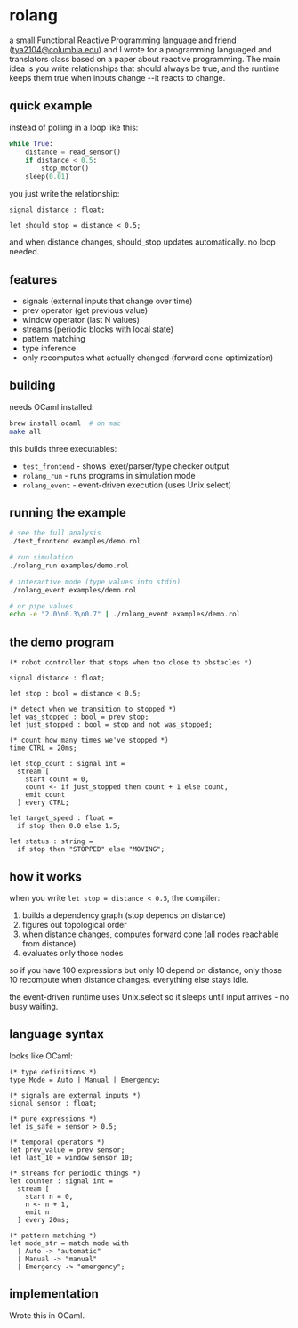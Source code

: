 # rolang

a small Functional Reactive Programming language and friend (tya2104@columbia.edu) and I wrote for a programming languaged and translators class based on a paper about reactive programming. The main idea is you write relationships that should always be true, and the runtime keeps them true when inputs change --it reacts to change.

## quick example

instead of polling in a loop like this:

```python
while True:
    distance = read_sensor()
    if distance < 0.5:
        stop_motor()
    sleep(0.01)
```

you just write the relationship:

```rolang
signal distance : float;

let should_stop = distance < 0.5;
```

and when distance changes, should_stop updates automatically. no loop needed.

## features

- signals (external inputs that change over time)
- prev operator (get previous value)
- window operator (last N values)
- streams (periodic blocks with local state)
- pattern matching
- type inference
- only recomputes what actually changed (forward cone optimization)

## building

needs OCaml installed:

```bash
brew install ocaml  # on mac
make all
```

this builds three executables:
- `test_frontend` - shows lexer/parser/type checker output
- `rolang_run` - runs programs in simulation mode
- `rolang_event` - event-driven execution (uses Unix.select)

## running the example

```bash
# see the full analysis
./test_frontend examples/demo.rol

# run simulation
./rolang_run examples/demo.rol

# interactive mode (type values into stdin)
./rolang_event examples/demo.rol

# or pipe values
echo -e "2.0\n0.3\n0.7" | ./rolang_event examples/demo.rol
```

## the demo program

```rolang
(* robot controller that stops when too close to obstacles *)

signal distance : float;

let stop : bool = distance < 0.5;

(* detect when we transition to stopped *)
let was_stopped : bool = prev stop;
let just_stopped : bool = stop and not was_stopped;

(* count how many times we've stopped *)
time CTRL = 20ms;

let stop_count : signal int =
  stream [
    start count = 0,
    count <- if just_stopped then count + 1 else count,
    emit count
  ] every CTRL;

let target_speed : float =
  if stop then 0.0 else 1.5;

let status : string =
  if stop then "STOPPED" else "MOVING";
```

## how it works

when you write `let stop = distance < 0.5`, the compiler:

1. builds a dependency graph (stop depends on distance)
2. figures out topological order
3. when distance changes, computes forward cone (all nodes reachable from distance)
4. evaluates only those nodes

so if you have 100 expressions but only 10 depend on distance, only those 10 recompute when distance changes. everything else stays idle.

the event-driven runtime uses Unix.select so it sleeps until input arrives - no busy waiting.

## language syntax

looks like OCaml:

```rolang
(* type definitions *)
type Mode = Auto | Manual | Emergency;

(* signals are external inputs *)
signal sensor : float;

(* pure expressions *)
let is_safe = sensor > 0.5;

(* temporal operators *)
let prev_value = prev sensor;
let last_10 = window sensor 10;

(* streams for periodic things *)
let counter : signal int =
  stream [
    start n = 0,
    n <- n + 1,
    emit n
  ] every 20ms;

(* pattern matching *)
let mode_str = match mode with
  | Auto -> "automatic"
  | Manual -> "manual"
  | Emergency -> "emergency";
```

## implementation

Wrote this in OCaml.
